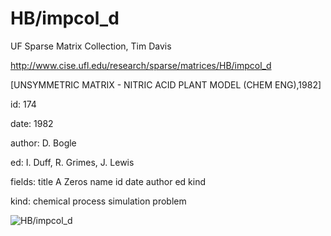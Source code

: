 # HB/impcol_d

 UF Sparse Matrix Collection, Tim Davis

 http://www.cise.ufl.edu/research/sparse/matrices/HB/impcol_d

 [UNSYMMETRIC MATRIX - NITRIC ACID PLANT MODEL (CHEM ENG),1982]

 id: 174

 date: 1982

 author: D. Bogle

 ed: I. Duff, R. Grimes, J. Lewis

 fields: title A Zeros name id date author ed kind

 kind: chemical process simulation problem

![HB/impcol_d](http://yifanhu.net/GALLERY/GRAPHS/GIF_SMALL/HB@impcol_d.gif)
